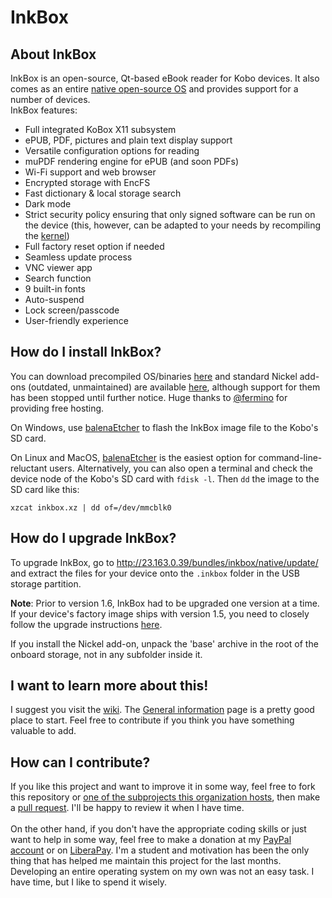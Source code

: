 # InkBox
## About InkBox
InkBox is an open-source, Qt-based eBook reader for Kobo devices. It also comes as an entire [native open-source OS](https://github.com/Kobo-InkBox/rootfs) and provides support for a number of devices.
<br>
InkBox features:
- Full integrated KoBox X11 subsystem
- ePUB, PDF, pictures and plain text display support
- Versatile configuration options for reading
- muPDF rendering engine for ePUB (and soon PDFs)
- Wi-Fi support and web browser
- Encrypted storage with EncFS
- Fast dictionary & local storage search
- Dark mode
- Strict security policy ensuring that only signed software can be run on the device (this, however, can be adapted to your needs by recompiling the [kernel](https://github.com/Kobo-InkBox/kernel))
- Full factory reset option if needed
- Seamless update process
- VNC viewer app
- Search function
- 9 built-in fonts
- Auto-suspend
- Lock screen/passcode
- User-friendly experience
## How do I install InkBox?
You can download precompiled OS/binaries [here](http://23.163.0.39/bundles/inkbox/native/) and standard Nickel add-ons (outdated, unmaintained) are available [here](http://23.163.0.39/bundles/inkbox/nickel/), although support for them has been stopped until further notice. Huge thanks to [@fermino](https://github.com/fermino) for providing free hosting.
<br>

On Windows, use [balenaEtcher](https://www.balena.io/etcher/) to flash the InkBox image file to the Kobo's SD card.

On Linux and MacOS, [balenaEtcher](https://www.balena.io/etcher/) is the easiest option for command-line-reluctant users.
Alternatively, you can also open a terminal and check the device node of the Kobo's SD card with `fdisk -l`. Then `dd` the image to the SD card like this:

```
xzcat inkbox.xz | dd of=/dev/mmcblk0
```

## How do I upgrade InkBox?
To upgrade InkBox, go to http://23.163.0.39/bundles/inkbox/native/update/ and extract the files for your device onto the `.inkbox` folder in the USB storage partition.

**Note**: Prior to version 1.6, InkBox had to be upgraded one version at a time. If your device's factory image ships with version 1.5, you need to closely follow the upgrade instructions [here](http://23.163.0.39/bundles/inkbox/native/update/1.6/HOWTO-Update).

If you install the Nickel add-on, unpack the 'base' archive in the root of the onboard storage, not in any subfolder inside it.
## I want to learn more about this!
I suggest you visit the [wiki](http://inkbox.ddns.net:40/wiki). The [General information](http://inkbox.ddns.net:40/wiki/index.php?title=General_information) page is a pretty good place to start. Feel free to contribute if you think you have something valuable to add.
## How can I contribute?
If you like this project and want to improve it in some way, feel free to fork this repository or [one of the subprojects this organization hosts](https://github.com/Kobo-InkBox), then make a [pull request](https://github.com/Kobo-InkBox/inkbox/pulls). I'll be happy to review it when I have time.
<br><br>
On the other hand, if you don't have the appropriate coding skills or just want to help in some way, feel free to make a donation at my [PayPal account](https://paypal.me/NicolasMailloux/) or on [LiberaPay](https://liberapay.com/tux-linux/). I'm a student and motivation has been the only thing that has helped me maintain this project for the last months. Developing an entire operating system on my own was not an easy task. I have time, but I like to spend it wisely.
